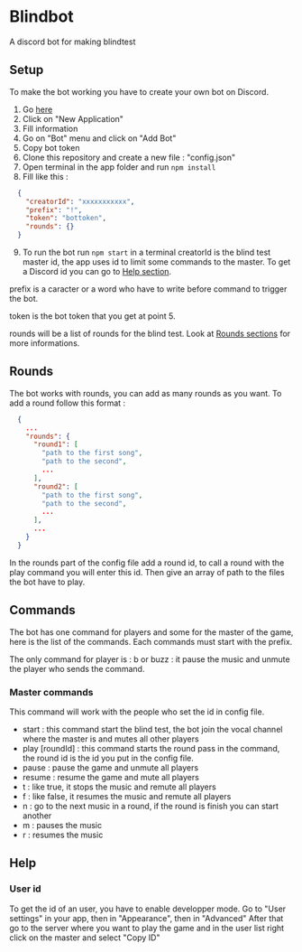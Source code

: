 # Blindbot
A discord bot for making blindtest

## Setup
To make the bot working you have to create your own bot on Discord.
  1. Go [here](https://discordapp.com/developers)
  2. Click on "New Application"
  3. Fill information
  4. Go on "Bot" menu and click on "Add Bot"
  5. Copy bot token
  6. Clone this repository and create a new file : "config.json"
  7. Open terminal in the app folder and run ```npm install```
  8. Fill like this :
```json
  {
    "creatorId": "xxxxxxxxxxx",
    "prefix": "!",
    "token": "bottoken",
    "rounds": {}
  }
```
  9. To run the bot run ```npm start``` in a terminal
creatorId is the blind test master id, the app uses id to limit some commands to the master.
To get a Discord id you can go to [Help section](#help).

prefix is a caracter or a word who have to write before command to trigger the bot.

token is the bot token that you get at point 5.

rounds will be a list of rounds for the blind test.
Look at [Rounds sections](#rounds) for more informations.

## Rounds
The bot works with rounds, you can add as many rounds as you want.
To add a round follow this format :
```json
  {
    ...
    "rounds": {
      "round1": [
        "path to the first song",
        "path to the second",
        ...
      ],
      "round2": [
        "path to the first song",
        "path to the second",
        ...
      ],
      ...
    }
  }
```
In the rounds part of the config file add a round id, to call a round with the play command you will enter this id.
Then give an array of path to the files the bot have to play.


## Commands
The bot has one command for players and some for the master of the game, here is the list of the commands.
Each commands must start with the prefix.

The only command for player is : b or buzz : it pause the music and unmute the player who sends the command.

### Master commands
This command will work with the people who set the id in config file.
- start : this command start the blind test, the bot join the vocal channel where the master is and mutes all other players
- play [roundId] : this command starts the round pass in the command, the round id is the id you put in the config file.
- pause : pause the game and unmute all players
- resume : resume the game and mute all players
- t : like true, it stops the music and remute all players
- f : like false, it resumes the music and remute all players
- n : go to the next music in a round, if the round is finish you can start another
- m : pauses the music
- r : resumes the music

## Help

### User id
To get the id of an user, you have to enable developper mode.
Go to "User settings" in your app, then in "Appearance", then in "Advanced"
After that go to the server where you want to play the game and in the user list right click on the master and select "Copy ID"
